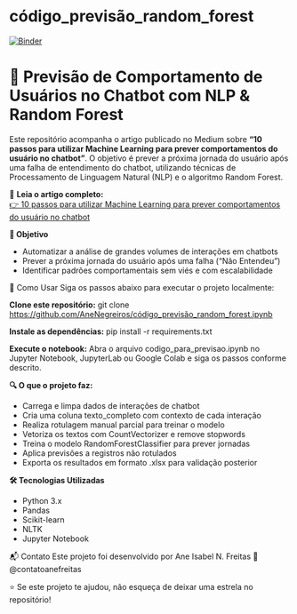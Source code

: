 # código_previsão_random_forest
[![Binder](https://mybinder.org/badge_logo.svg)](https://mybinder.org/v2/gh/AneNegreiros/c-digo_previs-o_random_forest/tree/main/HEAD)

# 🧠 Previsão de Comportamento de Usuários no Chatbot com NLP & Random Forest

Este repositório acompanha o artigo publicado no Medium sobre **“10 passos para utilizar Machine Learning para prever comportamentos do usuário no chatbot”**. O objetivo é prever a próxima jornada do usuário após uma falha de entendimento do chatbot, utilizando técnicas de Processamento de Linguagem Natural (NLP) e o algoritmo Random Forest.

🔗 **Leia o artigo completo:**  
[👉 10 passos para utilizar Machine Learning para prever comportamentos do usuário no chatbot](https://medium.com/@contatoanefreitas/10-passos-para-utilizar-machine-learning-para-prever-comportamentos-do-usu%C3%A1rio-no-chatbot-013e75c8fc77)

**🎯 Objetivo**
- Automatizar a análise de grandes volumes de interações em chatbots
- Prever a próxima jornada do usuário após uma falha (“Não Entendeu”)
- Identificar padrões comportamentais sem viés e com escalabilidade

🚀 Como Usar
Siga os passos abaixo para executar o projeto localmente:

**Clone este repositório:**
git clone https://github.com/AneNegreiros/código_previsão_random_forest.ipynb

**Instale as dependências:**
pip install -r requirements.txt

**Execute o notebook:**
Abra o arquivo codigo_para_previsao.ipynb no Jupyter Notebook, JupyterLab ou Google Colab e siga os passos conforme descrito.

**🔍 O que o projeto faz:**
- Carrega e limpa dados de interações de chatbot
- Cria uma coluna texto_completo com contexto de cada interação
- Realiza rotulagem manual parcial para treinar o modelo
- Vetoriza os textos com CountVectorizer e remove stopwords
- Treina o modelo RandomForestClassifier para prever jornadas
- Aplica previsões a registros não rotulados
- Exporta os resultados em formato .xlsx para validação posterior
  
**🛠️ Tecnologias Utilizadas**
- Python 3.x
- Pandas
- Scikit-learn
- NLTK
- Jupyter Notebook

📬 Contato
Este projeto foi desenvolvido por Ane Isabel N. Freitas
📨 @contatoanefreitas

⭐ Se este projeto te ajudou, não esqueça de deixar uma estrela no repositório!
